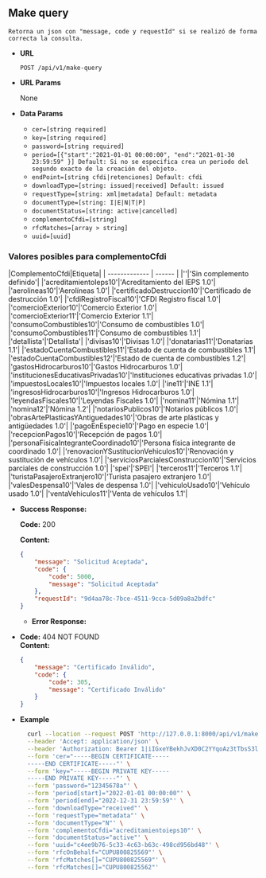 ## Make query

    Retorna un json con "message, code y requestId" si se realizó de forma correcta la consulta.

-   **URL**

    `POST /api/v1/make-query`

-   **URL Params**

    None

-   **Data Params**
    -   `cer=[string required]`
    -   `key=[string required]`
    -   `password=[string required]`
    -   `period=[{"start":"2021-01-01 00:00:00", "end":"2021-01-30 23:59:59" }] Default: Si no se especifica crea un periodo del segundo exacto de la creación del objeto.`
    -   `endPoint=[string cfdi|retenciones] Default: cfdi`
    -   `downloadType=[string: issued|received] Default: issued `
    -   `requestType=[string: xml|metadata] Default: metadata`
    -   `documentType=[string: I|E|N|T|P]`
    -   `documentStatus=[string: active|cancelled]`
    -   `complementoCfdi=[string]`
    -   `rfcMatches=[array > string]`
    -   `uuid=[uuid]`


### Valores posibles para complementoCfdi

|ComplementoCfdi|Etiqueta|
        | ------------- | ------ |
        |''|'Sin complemento definido'|
        |'acreditamientoIeps10'|'Acreditamiento del IEPS 1.0'|
        |'aerolineas10'|'Aerolíneas 1.0'|
        |'certificadoDestruccion10'|'Certificado de destrucción 1.0'|
        |'cfdiRegistroFiscal10'|'CFDI Registro fiscal 1.0'|
        |'comercioExterior10'|'Comercio Exterior 1.0'|
        |'comercioExterior11'|'Comercio Exterior 1.1'|
        |'consumoCombustibles10'|'Consumo de combustibles 1.0'|
        |'consumoCombustibles11'|'Consumo de combustibles 1.1'|
        |'detallista'|'Detallista'|
        |'divisas10'|'Divisas 1.0'|
        |'donatarias11'|'Donatarias 1.1'|
        |'estadoCuentaCombustibles11'|'Estado de cuenta de combustibles 1.1'|
        |'estadoCuentaCombustibles12'|'Estado de cuenta de combustibles 1.2'|
        |'gastosHidrocarburos10'|'Gastos Hidrocarburos 1.0'|
        |'institucionesEducativasPrivadas10'|'Instituciones educativas privadas 1.0'|
        |'impuestosLocales10'|'Impuestos locales 1.0'|
        |'ine11'|'INE 1.1'|
        |'ingresosHidrocarburos10'|'Ingresos Hidrocarburos 1.0'|
        |'leyendasFiscales10'|'Leyendas Fiscales 1.0'|
        |'nomina11'|'Nómina 1.1'|
        |'nomina12'|'Nómina 1.2'|
        |'notariosPublicos10'|'Notarios públicos 1.0'|
        |'obrasArtePlasticasYAntiguedades10'|'Obras de arte plásticas y antigüedades 1.0'|
        |'pagoEnEspecie10'|'Pago en especie 1.0'|
        |'recepcionPagos10'|'Recepción de pagos 1.0'|
        |'personaFisicaIntegranteCoordinado10'|'Persona física integrante de coordinado 1.0'|
        |'renovacionYSustitucionVehiculos10'|'Renovación y sustitución de vehículos 1.0'|
        |'serviciosParcialesConstruccion10'|'Servicios parciales de construcción 1.0'|
        |'spei'|'SPEI'|
        |'terceros11'|'Terceros 1.1'|
        |'turistaPasajeroExtranjero10'|'Turista pasajero extranjero 1.0'|
        |'valesDespensa10'|'Vales de despensa 1.0'|
        |'vehiculoUsado10'|'Vehículo usado 1.0'|
        |'ventaVehiculos11'|'Venta de vehículos 1.1'|


-   **Success Response:**

    **Code:** 200

    **Content:**

    ```json
    {
        "message": "Solicitud Aceptada",
        "code": {
            "code": 5000,
            "message": "Solicitud Aceptada"
        },
        "requestId": "9d4aa78c-7bce-4511-9cca-5d09a8a2bdfc"
    }
    ```

    -   **Error Response:**

*   **Code:** 404 NOT FOUND <br />
    **Content:**
    ```json
    {
        "message": "Certificado Inválido",
        "code": {
            "code": 305,
            "message": "Certificado Inválido"
        }
    }
    ```

  -   **Example**

      ```bash
        curl --location --request POST 'http://127.0.0.1:8000/api/v1/make-query' \
        --header 'Accept: application/json' \
        --header 'Authorization: Bearer 1|iIGxeYBekhJvXD0C2YYqoAz3tTbsS3lXPL18Mjbg' \
        --form 'cer="-----BEGIN CERTIFICATE-----
        -----END CERTIFICATE-----"' \
        --form 'key="-----BEGIN PRIVATE KEY-----
        -----END PRIVATE KEY-----"' \
        --form 'password="12345678a"' \
        --form 'period[start]="2022-01-01 00:00:00"' \
        --form 'period[end]="2022-12-31 23:59:59"' \
        --form 'downloadType="received"' \
        --form 'requestType="metadata"' \
        --form 'documentType="N"' \
        --form 'complementoCfdi="acreditamientoieps10"' \
        --form 'documentStatus="active"' \
        --form 'uuid="c4ee9b76-5c33-4c63-b63c-498cd956bd48"' \
        --form 'rfcOnBehalf="CUPU800825569"' \
        --form 'rfcMatches[]="CUPU800825569"' \
        --form 'rfcMatches[]="CUPU800825562"'
      ```
